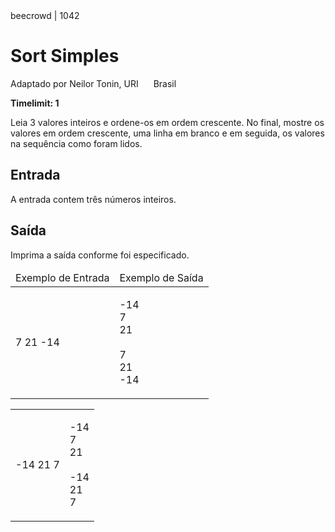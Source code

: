 <div class="header">
<span>beecrowd | 1042</span>
<h1>Sort Simples</h1>
<div><p>
Adaptado por Neilor Tonin, URI <img alt src="https://resources.beecrowd.com.br/gallery/images/flags/br.gif" style="width: 16px; height: 11px; "/> Brasil</p>
</div>
<strong>Timelimit: 1</strong>
</div>
<div class="problem">
<div class="description">
<p>
Leia 3 valores inteiros e ordene-os em ordem crescente. No final, mostre os valores em ordem crescente, uma linha em branco e em seguida, os valores na sequência como foram lidos.</p>
</div>
<h2>Entrada</h2>
<div class="input">
<p>
A entrada contem três números inteiros.</p>
</div>
<h2>Saída</h2>
<div class="output">
<p>
Imprima a saída conforme foi especificado.</p>
</div>
<div class="both"></div>
<table>
<thead>
<tr>
<td>Exemplo de Entrada</td>
<td>Exemplo de Saída</td>
</tr>
</thead>
<tbody>
<tr>
<td class="division">
<p>
7 21 -14</p>
</td>
<td>
<p>
-14<br/>
7<br/>
21<br/>
<br/>
7<br/>
21<br/>
-14</p>
</td>
</tr>
</tbody>
</table>
<table>
<tbody>
<tr>
<td class="division">
<p>
-14 21 7</p>
</td>
<td>
<p>
-14<br/>
7<br/>
21<br/>
<br/>
-14<br/>
21<br/>
7</p>
</td>
</tr>
</tbody>
</table>
</div>
